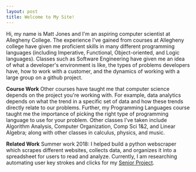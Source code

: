 ```yaml
---
layout: post
title: Welcome to My Site!
---
```


Hi, my name is Matt Jones and I'm an aspiring computer scientist at Allegheny College. The experience I've gained from courses at Allegheny college have given me proficient skills in many different programming languages (including Imperative, Functional, Object-oriented, and Logic languages). Classes such as Software Engineering have given me an idea of what a developer's environment is like, the types of problems developers have, how to work with a customer, and the dynamics of working with a large group on a github project.

**Course Work**
Other courses have taught me that computer science depends on the project you're working with. For example, data analytics depends on what  the trend in a specific set of data and how these trends directly relate to our problems. Further, my Programming Languages course taught me the importance of picking the right type of programming language to use for your problem. Other classes I've taken include Algorithm Analysis, Computer Organization, Comp Sci 1&2, and Linear Algebra; along with other classes in calculus, physics, and music.

**Related Work**
Summer work 2018: I helped build a python webscraper which scrapes different websites, collects data, and organizes it into a spreadsheet for users to read and analyze. Currently, I am researching automating user key strokes and clicks for my 
[Senior Project](https://sites.google.com/allegheny.edu/automating-user-actions).
